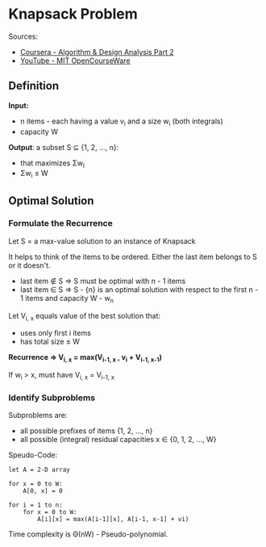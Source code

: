 # Knapsack Problem

Sources:
- [Coursera - Algorithm & Design Analysis Part 2](https://www.coursera.org/learn/algorithm-design-analysis-2/lecture/LIgLJ/the-knapsack-problem)
- [YouTube - MIT OpenCourseWare](https://youtu.be/ocZMDMZwhCY?t=2589)

## Definition

**Input:**
- n items - each having a value v<sub>i</sub> and a size w<sub>i</sub> (both integrals)
- capacity W

**Output**: a subset S &sube; {1, 2, ..., n}:
- that maximizes &Sigma;w<sub>i</sub>
- &Sigma;w<sub>i</sub> &le; W

## Optimal Solution

### Formulate the Recurrence

Let S = a max-value solution to an instance of Knapsack

It helps to think of the items to be ordered. Either the last item belongs to S or it doesn't.
- last item &notin; S => S must be optimal with n - 1 items
- last item &isin; S => S - {n} is an optimal solution with respect to the first n - 1 items and capacity W - w<sub>n</sub>

Let V<sub>i, x</sub> equals value of the best solution that:
- uses only first i items
- has total size &le; W 

**Recurrence => V<sub>i, x</sub> = max(V<sub>i-1, x</sub> , v<sub>i</sub> + V<sub>i-1, x-1</sub>)**

If w<sub>i</sub> &gt; x, must have V<sub>i, x</sub> = V<sub>i-1, x</sub>

### Identify Subproblems

Subproblems are:
- all possible prefixes of items {1, 2, ..., n}
- all possible (integral) residual capacities x &isin; {0, 1, 2, ..., W}

Speudo-Code:
```
let A = 2-D array

for x = 0 to W:
	A[0, x] = 0

for i = 1 to n:
	for x = 0 to W:
		A[i][x] = max(A[i-1][x], A[i-1, x-1] + vi)
```

Time complexity is &Theta;(nW) - Pseudo-polynomial.
